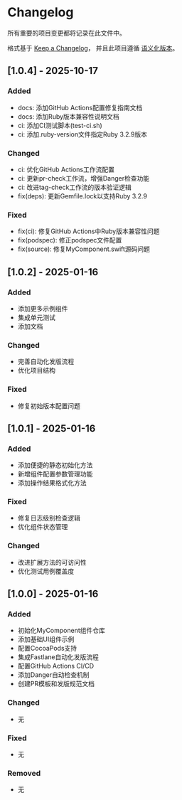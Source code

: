# Changelog

所有重要的项目变更都将记录在此文件中。

格式基于 [Keep a Changelog](https://keepachangelog.com/zh-CN/1.0.0/)，
并且此项目遵循 [语义化版本](https://semver.org/lang/zh-CN/)。

## [1.0.4] - 2025-10-17

### Added
- docs: 添加GitHub Actions配置修复指南文档
- docs: 添加Ruby版本兼容性说明文档
- ci: 添加CI测试脚本(test-ci.sh)
- ci: 添加.ruby-version文件指定Ruby 3.2.9版本

### Changed
- ci: 优化GitHub Actions工作流配置
- ci: 更新pr-check工作流，增强Danger检查功能
- ci: 改进tag-check工作流的版本验证逻辑
- fix(deps): 更新Gemfile.lock以支持Ruby 3.2.9

### Fixed
- fix(ci): 修复GitHub Actions中Ruby版本兼容性问题
- fix(podspec): 修正podspec文件配置
- fix(source): 修复MyComponent.swift源码问题

## [1.0.2] - 2025-01-16

### Added
- 添加更多示例组件
- 集成单元测试
- 添加文档

### Changed
- 完善自动化发版流程
- 优化项目结构

### Fixed
- 修复初始版本配置问题

## [1.0.1] - 2025-01-16

### Added
- 添加便捷的静态初始化方法
- 新增组件配置参数管理功能
- 添加操作结果格式化方法

### Fixed
- 修复日志级别检查逻辑
- 优化组件状态管理

### Changed
- 改进扩展方法的可访问性
- 优化测试用例覆盖度

## [1.0.0] - 2025-01-16

### Added
- 初始化MyComponent组件仓库
- 添加基础UI组件示例
- 配置CocoaPods支持
- 集成Fastlane自动化发版流程
- 配置GitHub Actions CI/CD
- 添加Danger自动检查机制
- 创建PR模板和发版规范文档

### Changed
- 无

### Fixed
- 无

### Removed
- 无
